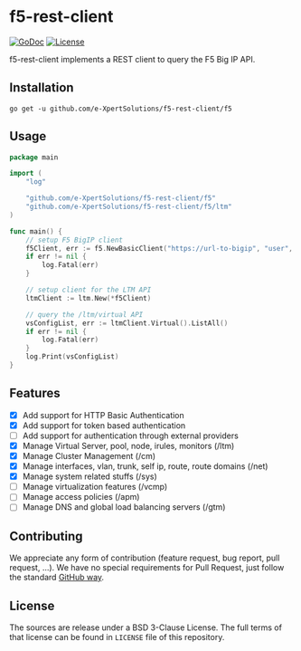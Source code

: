 # f5-rest-client

[![GoDoc](https://godoc.org/github.com/e-XpertSolutions/f5-rest-client/f5?status.png)](http://godoc.org/github.com/e-XpertSolutions/f5-rest-client/f5)
[![License](https://img.shields.io/badge/license-BSD%203--Clause-yellow.svg?style=flat)](https://github.com/e-XpertSolutions/f5-rest-client/blob/master/LICENSE)

f5-rest-client implements a REST client to query the F5 Big IP API.


## Installation

```
go get -u github.com/e-XpertSolutions/f5-rest-client/f5
```


## Usage

```go
package main

import (
	"log"

	"github.com/e-XpertSolutions/f5-rest-client/f5"
	"github.com/e-XpertSolutions/f5-rest-client/f5/ltm"
)

func main() {
	// setup F5 BigIP client
	f5Client, err := f5.NewBasicClient("https://url-to-bigip", "user", "password")
	if err != nil {
		log.Fatal(err)
	}

	// setup client for the LTM API
	ltmClient := ltm.New(*f5Client)

	// query the /ltm/virtual API
	vsConfigList, err := ltmClient.Virtual().ListAll()
	if err != nil {
		log.Fatal(err)
	}
	log.Print(vsConfigList)
}
```


## Features

- [x] Add support for HTTP Basic Authentication
- [x] Add support for token based authentication
- [ ] Add support for authentication through external providers
- [x] Manage Virtual Server, pool, node, irules, monitors (/ltm)
- [x] Manage Cluster Management (/cm)
- [x] Manage interfaces, vlan, trunk, self ip, route, route domains (/net)
- [x] Manage system related stuffs (/sys)
- [ ] Manage virtualization features (/vcmp)
- [ ] Manage access policies (/apm)
- [ ] Manage DNS and global load balancing servers (/gtm)

## Contributing

We appreciate any form of contribution (feature request, bug report,
pull request, ...). We have no special requirements for Pull Request,
just follow the standard [GitHub way](https://help.github.com/articles/using-pull-requests/).


## License

The sources are release under a BSD 3-Clause License. The full terms of that
license can be found in `LICENSE` file of this repository.
